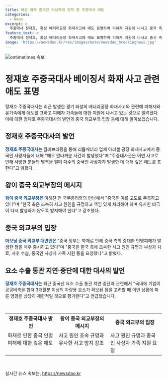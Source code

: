 ```yaml
---
title: 화성 화재 중국인 사상자에 조력 중 주중대사 애도
categories:
  - News
excerpt: >
  주중대사 정재호, 화성 배터리공장 화재사고에 애도 표명하며 피해자 지원에 나서고 중국 측은 사고 원인 조속 규명과 책임 처리를 강조. 중국 정부와 중국 측의 중대한 인명피해에 대한 중국 정부의 관심 표명 및 조속한 사고 원인 규명과 부상자 치료, 중국인 사상자 지원을 요청. 또한 중국산 요소 수출 통관 지연·중단과 관련하여 현재 우리 기업들은 대체 수입선을 이미 확보해 충분한 물량을 수입 중이며 상황에 따른 영향은 제한적으로 평가된다고 전했다.
feature_text: >
  주중대사 정재호, 화성 배터리공장 화재사고에 애도 표명하며 피해자 지원에 나서고 중국 측은 사고 원인 조속 규명과 책임 처리를 강조. 중국 정부와 중국 측의 중대한 인명피해에 대한 중국 정부의 관심 표명 및 조속한 사고 원인 규명과 부상자 치료, 중국인 사상자 지원을 요청. 또한 중국산 요소 수출 통관 지연·중단과 관련하여 현재 우리 기업들은 대체 수입선을 이미 확보해 충분한 물량을 수입 중이며 상황에 따른 영향은 제한적으로 평가된다고 전했다.
image: 'https://newsdao.kr/res/images/meta/newsdao_breakingnews.jpg'
---
```


<p><img src="https://newsdao.kr/res/images/meta/newsdao_breakingnews.jpg" alt="ontimetimes 속보" /></p>

<h1>정재호 주중국대사 베이징서 화재 사고 관련 애도 표명</h1>

<p data-ke-size="size16">정재호 주중국대사는 최근 발생한 경기 화성의 배터리공장 화재사고와 관련해 피해자와 유가족에게 애도를 표하고 피해자 가족들에 대한 지원에 나서고 있는 것으로 알려졌다. 이에 대한 정재호 주중국대사의 발언과 중국 외교부의 입장 등에 대해 알아보겠습니다.</p>

<h2 data-ke-size="size26">정재호 주중국대사의 발언</h2>

<p><b><span style="color: #1a5490;">정재호 주중국대사는 </span></b>월례브리핑을 통해 리튬배터리 업체 아리셀 공장 화재사고에서 중국인 사망자들에 대해 "매우 안타까운 사건이 발생했다"며 "주중대사관은 이번 사고로 인해 사망한 분들의 명복을 빌며 다수의 중국인 사상자가 발생한 데 대해 깊은 애도를 표한다"고 밝혔다.</p>

<h2 data-ke-size="size26">왕이 중국 외교부장의 메시지</h2>

<p><b><span style="color: #1a5490;">왕이 중국 외교부장은 </span></b>이해찬 전 국무총리와의 만남에서 "중국은 이를 고도로 주목하고 있다"며 "한국 측은 조속히 사고 원인을 규명하고 책임 있게 처리해야 하며 유사한 비극이 다시 발생하지 않도록 방지해야 한다"고 강조했다.</p>

<h2 data-ke-size="size26">중국 외교부의 입장</h2>

<p><b><span style="color: #1a5490;">마오닝 중국 외교부 대변인은 </span></b>"중국 정부는 화재로 인해 중국 측의 중대한 인명피해가 발생한 점을 매우 중시하고 있다"며 "중국은 한국 측에 조속한 사고 원인 규명과 부상자 치료, 사후 수습, 중국인 사상자 가족 지원 등을 요청했다"고 밝혔다.</p>

<h2 data-ke-size="size26">요소 수출 통관 지연·중단에 대한 대사의 발언</h2>

<p><b><span style="color: #1a5490;">정재호 주중국대사는 </span></b>최근 중국산 요소 수출 통관 지연·중단과 관련해서 "국내에 기업이 공공비축을 합쳐 3개월분 이상의 차량용 요소가 확보된 점을 고려할 때 이번 상황에 따른 영향은 상당히 제한적일 것으로 평가한다"고 언급했습니다.</p>

<p data-ke-size="size16">&nbsp;</p>

<table>
    <tbody>
        <tr>
            <td style="text-align: center; height: 17px;"><b>정재호 주중국대사 발언</b></td>
            <td style="text-align: center; height: 17px;"><b>왕이 중국 외교부장의 메시지</b></td>
            <td style="text-align: center; height: 17px;"><b>중국 외교부의 입장</b></td>
        </tr>
        <tr>
            <td style="text-align: left; vertical-align: top;">화재로 인한 중국 인명피해에 대한 깊은 애도</td>
            <td style="text-align: left; vertical-align: top;">사고 원인 조속 규명과 유사한 사고 방지 강조</td>
            <td style="text-align: left; vertical-align: top;">사고 원인 규명과 중국인 사상자 가족 지원 요청</td>
        </tr>
    </tbody>
</table>

<p data-ke-size="size16">&nbsp;</p>
실시간 뉴스 속보는, <a href="https://newsdao.kr" rel="dofollow">https://newsdao.kr</a>


